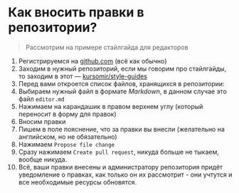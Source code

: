 # Как вносить правки в репозитории?

> Рассмотрим на примере стайлгайда для редакторов

1. Регистрируемся на [github.com](https://github.com) (всё как обычно)
2. Заходим в нужный репозиторий, если мы говорим про стайлгайды, то заходим
в этот — [kursomir/style-guides](https://github.com/kursomir/style-guides)
3. Перед вами откроется список файлов, хранящихся в репозитории:
4. Выбираем нужный файл в формате *Markdown*, в данном случае это файл `editor.md`
5. Нажимаем на карандашик в правом верхнем углу (который переносит в форму для правок)
6. Вносим правки
7. Пишем в поле пояснение, что за правки вы внесли (желательно на английском, но не обязательно)
8. Нажимаем `Propose file change`
9. Сразу нажимаем `Create pull request`, никуда больше не тыкаем, вообще никуда.
10. Всё, ваши правки внесены и администратору репозитория придёт уведомление о правках,
как только он их рассмотрит - они учтутся и все необходимые ресурсы обновятся.
